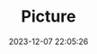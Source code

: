 ---
weight: 1
images:
- /images/edited/51.jpeg
title: Picture
date: 2023-12-07 22:05:26
tags:
- luminar
- work
---